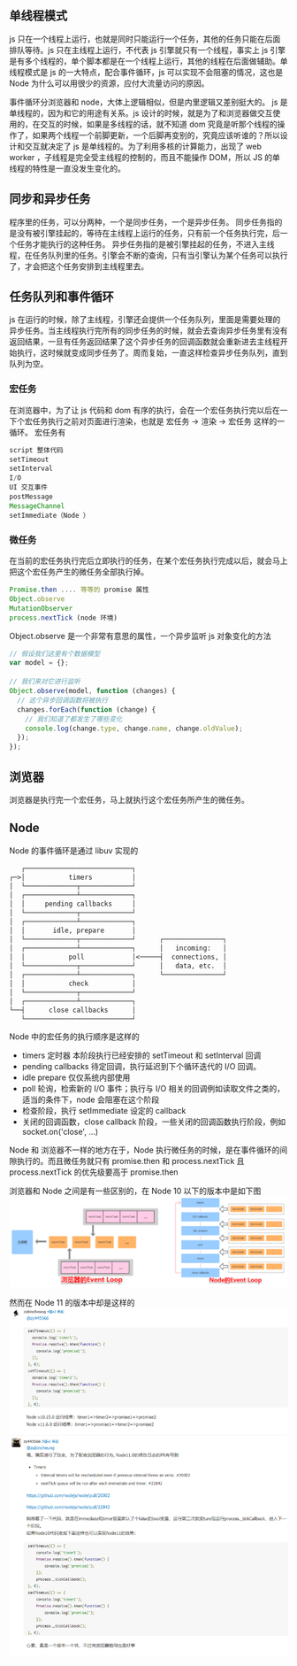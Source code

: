 ## 单线程模式

js 只在一个线程上运行，也就是同时只能运行一个任务，其他的任务只能在后面排队等待。js 只在主线程上运行，不代表 js 引擎就只有一个线程，事实上 js 引擎是有多个线程的，单个脚本都是在一个线程上运行，其他的线程在后面做辅助。单线程模式是 js 的一大特点，配合事件循环，js 可以实现不会阻塞的情况，这也是 Node 为什么可以用很少的资源，应付大流量访问的原因。

事件循环分浏览器和 node，大体上逻辑相似，但是内里逻辑又差别挺大的。
js 是单线程的，因为和它的用途有关系。js 设计的时候，就是为了和浏览器做交互使用的，在交互的时候，如果是多线程的话，就不知道 dom 究竟是听那个线程的操作了，如果两个线程一个前脚更新，一个后脚再变别的，究竟应该听谁的？所以设计和交互就决定了 js 是单线程的。为了利用多核的计算能力，出现了 web worker ，子线程是完全受主线程的控制的，而且不能操作 DOM，所以 JS 的单线程的特性是一直没发生变化的。

## 同步和异步任务

程序里的任务，可以分两种，一个是同步任务，一个是异步任务。
同步任务指的是没有被引擎挂起的，等待在主线程上运行的任务，只有前一个任务执行完，后一个任务才能执行的这种任务。
异步任务指的是被引擎挂起的任务，不进入主线程，在任务队列里的任务。引擎会不断的查询，只有当引擎认为某个任务可以执行了，才会把这个任务安排到主线程里去。

## 任务队列和事件循环

js 在运行的时候，除了主线程，引擎还会提供一个任务队列，里面是需要处理的异步任务。当主线程执行完所有的同步任务的时候，就会去查询异步任务里有没有返回结果，一旦有任务返回结果了这个异步任务的回调函数就会重新进去主线程开始执行，这时候就变成同步任务了。周而复始，一直这样检查异步任务队列，直到队列为空。

### 宏任务

在浏览器中，为了让 js 代码和 dom 有序的执行，会在一个宏任务执行完以后在一下个宏任务执行之前对页面进行渲染，也就是 宏任务 -> 渲染 -> 宏任务 这样的一循环。
宏任务有

```js
script 整体代码
setTimeout
setInterval
I/O
UI 交互事件
postMessage
MessageChannel
setImmediate（Node ）
```

### 微任务

在当前的宏任务执行完后立即执行的任务，在某个宏任务执行完成以后，就会马上把这个宏任务产生的微任务全部执行掉。

```js
Promise.then .... 等等的 promise 属性
Object.observe
MutationObserver
process.nextTick (node 环境)
```

Object.observe 是一个非常有意思的属性，一个异步监听 js 对象变化的方法

```js
// 假设我们这里有个数据模型
var model = {};

// 我们来对它进行监听
Object.observe(model, function (changes) {
  // 这个异步回调函数将被执行
  changes.forEach(function (change) {
    // 我们知道了都发生了哪些变化
    console.log(change.type, change.name, change.oldValue);
  });
});
```

## 浏览器

浏览器是执行完一个宏任务，马上就执行这个宏任务所产生的微任务。

## Node

Node 的事件循环是通过 libuv 实现的

```
   ┌───────────────────────────┐
┌─>│           timers          │
│  └─────────────┬─────────────┘
│  ┌─────────────┴─────────────┐
│  │     pending callbacks     │
│  └─────────────┬─────────────┘
│  ┌─────────────┴─────────────┐
│  │       idle, prepare       │
│  └─────────────┬─────────────┘      ┌───────────────┐
│  ┌─────────────┴─────────────┐      │   incoming:   │
│  │           poll            │<─────┤  connections, │
│  └─────────────┬─────────────┘      │   data, etc.  │
│  ┌─────────────┴─────────────┐      └───────────────┘
│  │           check           │
│  └─────────────┬─────────────┘
│  ┌─────────────┴─────────────┐
└──┤      close callbacks      │
   └───────────────────────────┘
```

Node 中的宏任务的执行顺序是这样的

- timers 定时器 本阶段执行已经安排的 setTimeout 和 setInterval 回调
- pending callbacks 待定回调，执行延迟到下个循环迭代的 I/O 回调。
- idle prepare 仅仅系统内部使用
- poll 轮询，检索新的 I/O 事件；执行与 I/O 相关的回调例如读取文件之类的，适当的条件下，node 会阻塞在这个阶段
- 检查阶段，执行 setImmediate 设定的 callback
- 关闭的回调函数，close callback 阶段，一些关闭的回调函数执行阶段，例如 socket.on('close', ...)

Node 和 浏览器不一样的地方在于，Node 执行微任务的时候，是在事件循环的间隙执行的。而且微任务就只有 promise.then 和 process.nextTick 且 process.nextTick 的优先级要高于 promise.then

浏览器和 Node 之间是有一些区别的，在 Node 10 以下的版本中是如下图
![浏览器和Node循环微任务区别](../Image/浏览器和Node循环.png)

然而在 Node 11 的版本中却是这样的
![Node11和Node10微任务执行机制区别](../Image/Node11和Node10微任务执行机制区别.png)
